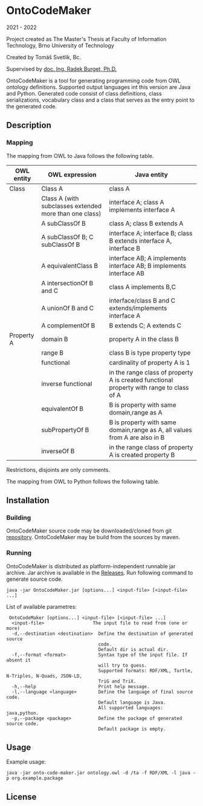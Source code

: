 # OntoCodeMaker

2021 - 2022

Project created as The Master's Thesis at Faculty of Information Technology, Brno University of Technology  

Created by Tomáš Svetlík, Bc.

Supervised by [doc. Ing. Radek Burget, Ph.D.](https://www.fit.vut.cz/person/burgetr/.cs)


OntoCodeMaker is a tool for generating programming code from OWL ontology definitions. 
Supported output languages int this version are Java and Python. Generated code consist of class definitions, class serializations, vocabulary class and a class that serves as the entry point to the generated code. 

## Description

### Mapping
The mapping from OWL to Java follows the following table.

| OWL entity    | OWL expression            | Java entity  |
| ------------- | -------------             |------------- |
| Class         | Class A                   | class A      |
|               | Class A (with subclasses extended more than one class)  |interface A; class A implements interface A   |
|               | A subClassOf B            | class A; class B extends A |
|               | A subClassOf B; C subClassOf B|interface A; interface B; class B extends interface A, interface B |
|               | A equivalentClass B       | interface AB;  A implements interface AB; B implements interface AB|
|               | A intersectionOf B and C  |  class A implements B,C    |
|               | A unionOf B and C         | interface/class B and C extends/implements interface A |
|               | A complementOf B          | B extends C; A extends C      |
| Property A    | domain B                  | property A in the class B |
|               | range B                   | class B is type property type |
|               | functional                | cardinality of property A is 1 |
|               | inverse functional        | in the range class of property A is created functional property with range to class of A|
|               | equivalentOf B            | B is property with same domain,range as A |
|               | subPropertyOf B           | B is property with same domain,range as A, all values from A are also in B |
|               | inverseOf B               | in the range class of property A is created property B |

Restrictions, disjoints are only comments.


The mapping from OWL to Python follows the following table.

## Installation

### Building 

OntoCodeMaker source code may be downloaded/cloned from git [repository](https://github.com/tomsvet/onto-code-maker).
OntoCodeMaker may be build from the sources by maven. 


### Running

OntoCodeMaker is distributed as platform-independent runnable jar archive. 
Jar archive is available in the [Releases](https://github.com/tomsvet/onto-code-maker/releases).
Run following command to generate source code.
``` shell
java -jar OntoCodeMaker.jar [options...] <input-file> [<input-file> ...]
```
List of available parametres:
``` 
 OntoCodeMaker [options...] <input-file> [<input-file> ...]
  <input-file>                  The input file to read from (one or more)
  -d,--destination <destination>  Define the destination of generated source
                                  code.
                                  Default dir is actual dir.
  -f,--format <format>            Syntax type of the input file. If absent it
                                  will try to guess.
                                  Supported formats: RDF/XML, Turtle, N-Triples, N-Quads, JSON-LD,
                                  TriG and TriX.
  -h,--help                       Print help message.
  -l,--language <language>        Define the language of final source code.
                                  Default language is Java.
                                  All supported languages: java,python.
  -p,--package <package>          Define the package of generated source code.
                                  Default package is empty.
```
## Usage
Example usage:

``` shell
java -jar onto-code-maker.jar ontology.owl -d /ta -f RDF/XML -l java -p org.example.package
```

## License
